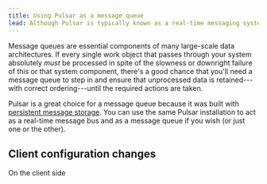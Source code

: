 ```yaml
---
title: Using Pulsar as a message queue
lead: Although Pulsar is typically known as a real-time messaging system, it's also an excellent choice for a queuing system
---
```


Message queues are essential components of many large-scale data architectures. If every single work object that passes through your system absolutely *must* be processed in spite of the slowness or downright failure of this or that system component, there's a good chance that you'll need a message queue to step in and ensure that unprocessed data is retained---with correct ordering---until the required actions are taken.

Pulsar is a great choice for a message queue because it was built with [persistent message storage](../../getting-started/ConceptsAndArchitecture#persistent-storage). You can use the same Pulsar installation to act as a real-time message bus and as a message queue if you wish (or just one or the other).

## Client configuration changes

On the client side

```java

```